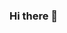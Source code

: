 ### Hi there 👋

<!--
**Lyudmyla26/Lyudmyla26** is a ✨ _special_ ✨ repository because its `README.md` (this file) appears on your GitHub profile.

Here are some ideas to get you started:

- 🔭 I’m currently working on my CV-WEBSite
- 🌱 I’m currently learning JS, React, Node.js and etc.
- 👯 Ready to interesting projects.
- ⚡ Everything that can be imagined is real.
💻 Tech Stack:

CSS3 HTML5 JavaScript TypeScript NodeJS GitHub React React Router Redux  Webpack Canva  Figma GIT Babel Postman Trello 
-->
